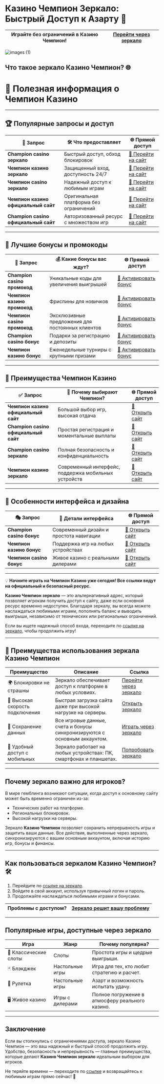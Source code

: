 # Казино Чемпион Зеркало: Быстрый Доступ к Азарту 🎰

| **Играйте без ограничений в Казино Чемпион!** | [Перейти через зеркало](https://champcasino.ink/pobeda/doa-hats?p80412p305331p112c) |
|----------------------------------------------|------------------------------------------------------------------------------------|

![images (1)](https://github.com/user-attachments/assets/788e75a8-42ff-4a20-a5a9-cfedd1ab912f)

## Что такое зеркало Казино Чемпион? 🌐
# 🎰 **Полезная информация о Чемпион Казино**  

---

## 🏆 **Популярные запросы и доступ**

| 🔑 **Запрос**                        | 🛠️ **Что предоставляет**                             | 🌐 **Прямой доступ**                |
|--------------------------------------|-----------------------------------------------------|-------------------------------------|
| **Champion casino зеркало**          | Быстрый доступ, обход блокировок                    | [🔗 Перейти на сайт](https://champcasino.ink/pobeda/doa-hats?p80412p305331p112c) |
| **Чемпион казино зеркало**           | Защищенный вход, доступность 24/7                   | [🔗 Перейти на сайт](https://champcasino.ink/pobeda/doa-hats?p80412p305331p112c) |
| **Чемпион casino зеркало**           | Надежный доступ к любимым играм                     | [🔗 Перейти на сайт](https://champcasino.ink/pobeda/doa-hats?p80412p305331p112c) |
| **Чемпион казино официальный сайт**  | Оригинальная платформа без ограничений              | [🔗 Перейти на сайт](https://champcasino.ink/pobeda/doa-hats?p80412p305331p112c) |
| **Champion casino официальный сайт** | Авторизованный ресурс с множеством игр             | [🔗 Перейти на сайт](https://champcasino.ink/pobeda/doa-hats?p80412p305331p112c) |

---

## 🎁 **Лучшие бонусы и промокоды**

| 🏅 **Запрос**                        | 💰 **Какие бонусы вас ждут?**                        | 🌐 **Прямой доступ**                |
|--------------------------------------|-----------------------------------------------------|-------------------------------------|
| **Champion casino промокод**         | Уникальные коды для увеличения выигрышей            | [🔗 Активировать бонус](https://champcasino.ink/pobeda/doa-hats?p80412p305331p112c) |
| **Чемпион казино промокод**          | Фриспины для новичков                               | [🔗 Активировать бонус](https://champcasino.ink/pobeda/doa-hats?p80412p305331p112c) |
| **Чемпион casino промокод**          | Эксклюзивные предложения для постоянных клиентов    | [🔗 Активировать бонус](https://champcasino.ink/pobeda/doa-hats?p80412p305331p112c) |
| **Champion casino бонус**            | Подарки за регистрацию и депозиты                   | [🔗 Активировать бонус](https://champcasino.ink/pobeda/doa-hats?p80412p305331p112c) |
| **Чемпион казино бонус**             | Еженедельные турниры с крупными призами            | [🔗 Активировать бонус](https://champcasino.ink/pobeda/doa-hats?p80412p305331p112c) |

---

## 🌟 **Преимущества Чемпион Казино**

| ✅ **Запрос**                        | 🎯 **Почему выбирают Чемпион?**                      | 🌐 **Прямой доступ**                |
|--------------------------------------|-----------------------------------------------------|-------------------------------------|
| **Чемпион казино официальный сайт**  | Большой выбор игр, высокая отдача                   | [🔗 Открыть сайт](https://champcasino.ink/pobeda/doa-hats?p80412p305331p112c) |
| **Champion casino официальный сайт** | Простая регистрация и моментальные выплаты         | [🔗 Открыть сайт](https://champcasino.ink/pobeda/doa-hats?p80412p305331p112c) |
| **Champion casino зеркало**          | Полная безопасность и конфиденциальность            | [🔗 Открыть сайт](https://champcasino.ink/pobeda/doa-hats?p80412p305331p112c) |
| **Чемпион казино зеркало**           | Современный интерфейс, поддержка мобильных устройств| [🔗 Открыть сайт](https://champcasino.ink/pobeda/doa-hats?p80412p305331p112c) |

---

## 🎨 **Особенности интерфейса и дизайна**

| 🎭 **Запрос**                        | 📱 **Детали интерфейса**                             | 🌐 **Прямой доступ**                |
|--------------------------------------|-----------------------------------------------------|-------------------------------------|
| **Champion casino бонус**            | Современный дизайн и простота навигации             | [🔗 Открыть сайт](https://champcasino.ink/pobeda/doa-hats?p80412p305331p112c) |
| **Чемпион казино бонус**             | Поддержка игр на любых устройствах                  | [🔗 Открыть сайт](https://champcasino.ink/pobeda/doa-hats?p80412p305331p112c) |
| **Чемпион casino бонус**             | Живое казино с реальными дилерами                   | [🔗 Открыть сайт](https://champcasino.ink/pobeda/doa-hats?p80412p305331p112c) |

---

💡 **Начните играть на Чемпион Казино уже сегодня! Все ссылки ведут на официальный и безопасный ресурс.**

**Казино Чемпион зеркало** — это альтернативный адрес, который позволяет игрокам получить доступ к сайту, даже если основной ресурс временно недоступен. Благодаря зеркалу, вы всегда можете наслаждаться любимыми играми, пополнять баланс и выводить выигрыши, независимо от технических или региональных ограничений.

Если вы ищете надежный способ входа, переходите по [ссылке на зеркало](https://champcasino.ink/pobeda/doa-hats?p80412p305331p112c), чтобы продолжить игру!

---

## 🎁 Преимущества использования зеркала Казино Чемпион

| **Преимущество**                 | **Описание**                                                                                          | **Ссылка**                                                                                |
|----------------------------------|------------------------------------------------------------------------------------------------------|------------------------------------------------------------------------------------------|
| 🌍 Блокировки не страшны         | Зеркало обеспечивает доступ к платформе в любых условиях.                                           | [Перейти через зеркало](https://champcasino.ink/pobeda/doa-hats?p80412p305331p112c)      |
| 🚀 Высокая скорость подключения  | Быстрая загрузка сайта даже при высокой нагрузке на серверы.                                        | [Открыть зеркало](https://champcasino.ink/pobeda/doa-hats?p80412p305331p112c)           |
| 💸 Сохранение данных             | Все игровые данные, счета и бонусы синхронизируются с основным аккаунтом.                          | [Играть через зеркало](https://champcasino.ink/pobeda/doa-hats?p80412p305331p112c)      |
| 📱 Удобный доступ с мобильных    | Зеркало работает на любых устройствах: ПК, смартфонах и планшетах.                                 | [Попробовать зеркало](https://champcasino.ink/pobeda/doa-hats?p80412p305331p112c)       |

---

## Почему зеркало важно для игроков?

В мире гемблинга возникают ситуации, когда доступ к основному сайту может быть временно ограничен из-за:

- Технических работ на платформе.
- Региональных блокировок.
- Высокой нагрузки на серверы.

Зеркало **Казино Чемпион** позволяет сохранить непрерывность игры и защитить ваши данные. Все действия, выполненные через зеркало, синхронизируются с вашим основным аккаунтом, включая историю игр, бонусы и финансы.

---

## Как пользоваться зеркалом Казино Чемпион? 🛠️

1. Перейдите по [ссылке на зеркало](https://champcasino.ink/pobeda/doa-hats?p80412p305331p112c).
2. Войдите в свой аккаунт, используя привычный логин и пароль.
3. Продолжайте наслаждаться любимыми играми и бонусами.

| **Проблемы с доступом?** | [Зеркало решит вашу проблему](https://champcasino.ink/pobeda/doa-hats?p80412p305331p112c) |
|--------------------------|------------------------------------------------------------------------------------------|

---

## Популярные игры, доступные через зеркало

| **Игра**                  | **Жанр**                      | **Почему популярна?**                                      |
|---------------------------|-------------------------------|-----------------------------------------------------------|
| 🎰 Классические слоты     | Слоты                        | Простота игры и щедрые выигрыши.                         |
| 🃏 Блэкджек                | Настольные игры              | Игра для тех, кто любит стратегию и расчет.               |
| 🎲 Рулетка                | Настольные игры              | Азарт и возможность испытать удачу.                      |
| 🖥️ Живое казино            | Игры с дилерами              | Полное погружение в атмосферу реального казино.           |

---

## Заключение

Если вы столкнулись с ограничениями доступа, зеркало Казино Чемпион — это ваш надежный и быстрый способ продолжить игру. Удобство, безопасность и непрерывность — главные преимущества, которые делают **Казино Чемпион зеркало** идеальным выбором для игроков.

Не теряйте времени — переходите по [ссылке](https://champcasino.ink/pobeda/doa-hats?p80412p305331p112c) и возвращайтесь к любимым играм прямо сейчас! 🎰
